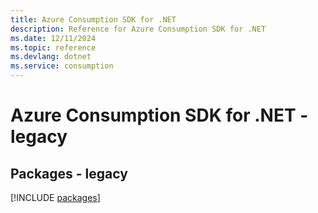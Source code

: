 ```yaml
---
title: Azure Consumption SDK for .NET
description: Reference for Azure Consumption SDK for .NET
ms.date: 12/11/2024
ms.topic: reference
ms.devlang: dotnet
ms.service: consumption
---
```

# Azure Consumption SDK for .NET - legacy
## Packages - legacy
[!INCLUDE [packages](consumption-index.md)]